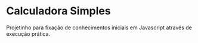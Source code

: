 # Calculadora Simples
Projetinho para fixação de conhecimentos iniciais em Javascript através de execução prática.
